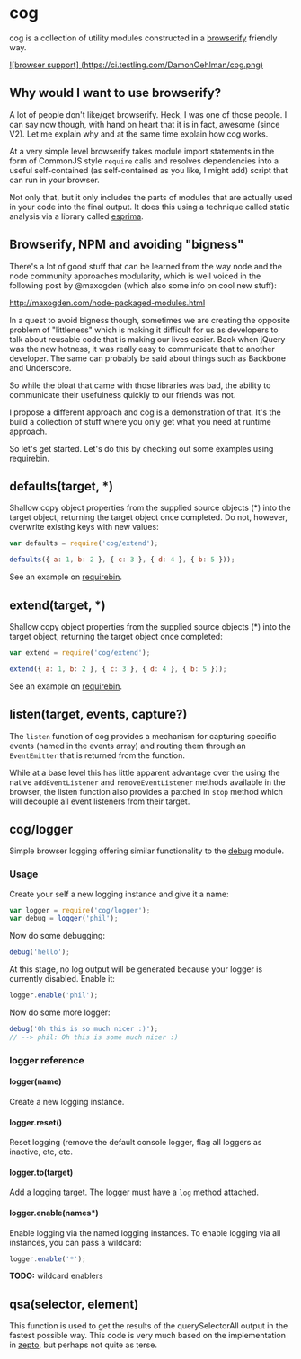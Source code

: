 # cog

cog is a collection of utility modules constructed in a
[browserify](https://github.com/substack/node-browserify) friendly way.

[
![browser support]
(https://ci.testling.com/DamonOehlman/cog.png)
](https://ci.testling.com/DamonOehlman/cog)

## Why would I want to use browserify?

A lot of people don't like/get browserify.  Heck, I was one of those people.
I can say now though, with hand on heart that it is in fact, awesome 
(since V2).  Let me explain why and at the same time explain how cog works.

At a very simple level browserify takes module import statements in the 
form of CommonJS style `require` calls and resolves dependencies into a 
useful self-contained (as self-contained as you like, I might add) script
that can run in your browser.

Not only that, but it only includes the parts of modules that are actually 
used in your code into the final output.  It does this using a technique
called static analysis via a library called [esprima](http://esprima.org/).

## Browserify, NPM and avoiding "bigness"

There's a lot of good stuff that can be learned from the way node and the
node community approaches modularity, which is well voiced in the following
post by @maxogden (which also some info on cool new stuff):

<http://maxogden.com/node-packaged-modules.html>

In a quest to avoid bigness though, sometimes we are creating the opposite
problem of "littleness" which is making it difficult for us as developers
to talk about reusable code that is making our lives easier.  Back when
jQuery was the new hotness, it was really easy to communicate that to 
another developer.  The same can probably be said about things such as
Backbone and Underscore.

So while the bloat that came with those libraries was bad, the ability to 
communicate their usefulness quickly to our friends was not.

I propose a different approach and cog is a demonstration of that. It's the
build a collection of stuff where you only get what you need at runtime 
approach.

So let's get started. Let's do this by checking out some examples
using requirebin.

 
## defaults(target, *)

Shallow copy object properties from the supplied source objects (*) into 
the target object, returning the target object once completed.  Do not,
however, overwrite existing keys with new values:

```js
var defaults = require('cog/extend');

defaults({ a: 1, b: 2 }, { c: 3 }, { d: 4 }, { b: 5 }));
```

See an example on [requirebin](http://requirebin.com/?gist=6079475).

 
## extend(target, *)

Shallow copy object properties from the supplied source objects (*) into 
the target object, returning the target object once completed:

```js
var extend = require('cog/extend');

extend({ a: 1, b: 2 }, { c: 3 }, { d: 4 }, { b: 5 }));
```

See an example on [requirebin](http://requirebin.com/?gist=6079475).

## listen(target, events, capture?)

The `listen` function of cog provides a mechanism for capturing specific
events (named in the events array) and routing them through an
`EventEmitter` that is returned from the function.

While at a base level this has little apparent advantage over the using
the native `addEventListener` and `removeEventListener` methods available
in the browser, the listen function also provides a patched in `stop`
method which will decouple all event listeners from their target.

## cog/logger

Simple browser logging offering similar functionality to the
[debug](https://github.com/visionmedia/debug) module.  

### Usage

Create your self a new logging instance and give it a name:

```js
var logger = require('cog/logger');
var debug = logger('phil');
```

Now do some debugging:

```js
debug('hello');
```

At this stage, no log output will be generated because your logger is
currently disabled.  Enable it:

```js
logger.enable('phil');
```

Now do some more logger:

```js
debug('Oh this is so much nicer :)');
// --> phil: Oh this is some much nicer :)
```

### logger reference

#### logger(name)

Create a new logging instance.

#### logger.reset()

Reset logging (remove the default console logger, flag all loggers as 
inactive, etc, etc.

#### logger.to(target)

Add a logging target.  The logger must have a `log` method attached.

#### logger.enable(names*)

Enable logging via the named logging instances.  To enable logging via all
instances, you can pass a wildcard:

```js
logger.enable('*');
```

__TODO:__ wildcard enablers

## qsa(selector, element)

This function is used to get the results of the querySelectorAll output 
in the fastest possible way.  This code is very much based on the
implementation in
[zepto](https://github.com/madrobby/zepto/blob/master/src/zepto.js#L104),
but perhaps not quite as terse.

